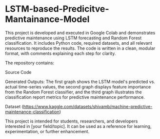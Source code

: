 # LSTM-based-Predicitve-Mantainance-Model

This project is developed and executed in Google Colab and demonstrates predictive maintenance using LSTM forecasting and Random Forest classification. It includes Python code, required datasets, and all relevant resources to reproduce the results. The code is written in a clean, modular format, with comments explaining each step for clarity.

The repository contains:

Source Code

Generated Outputs: The first graph shows the LSTM model's predicted vs. actual time-series values, the second graph displays feature importance from the Random Forest classifier, and the third graph illustrates the classification report metrics for predictive maintenance performance.


Dataset (https://www.kaggle.com/datasets/shivamb/machine-predictive-maintenance-classification)


This project is intended for students, researchers, and developers interested in [your field/topic]. It can be used as a reference for learning, experimentation, or further enhancement.
